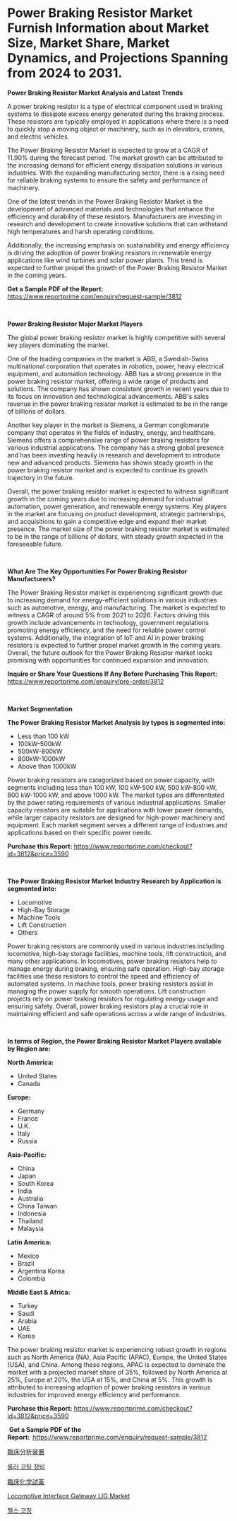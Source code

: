 <p><h1>Power Braking Resistor Market Furnish Information about Market Size, Market Share, Market Dynamics, and Projections Spanning from 2024 to 2031.</h1></p><p><strong>Power Braking Resistor Market Analysis and Latest Trends</strong></p>
<p><p>A power braking resistor is a type of electrical component used in braking systems to dissipate excess energy generated during the braking process. These resistors are typically employed in applications where there is a need to quickly stop a moving object or machinery, such as in elevators, cranes, and electric vehicles.</p><p>The Power Braking Resistor Market is expected to grow at a CAGR of 11.90% during the forecast period. The market growth can be attributed to the increasing demand for efficient energy dissipation solutions in various industries. With the expanding manufacturing sector, there is a rising need for reliable braking systems to ensure the safety and performance of machinery.</p><p>One of the latest trends in the Power Braking Resistor Market is the development of advanced materials and technologies that enhance the efficiency and durability of these resistors. Manufacturers are investing in research and development to create innovative solutions that can withstand high temperatures and harsh operating conditions.</p><p>Additionally, the increasing emphasis on sustainability and energy efficiency is driving the adoption of power braking resistors in renewable energy applications like wind turbines and solar power plants. This trend is expected to further propel the growth of the Power Braking Resistor Market in the coming years.</p></p>
<p><strong>Get a Sample PDF of the Report:&nbsp;</strong> <a href="https://www.reportprime.com/enquiry/request-sample/3812">https://www.reportprime.com/enquiry/request-sample/3812</a></p>
<p>&nbsp;</p>
<p><strong>Power Braking Resistor Major Market Players</strong></p>
<p><p>The global power braking resistor market is highly competitive with several key players dominating the market. </p><p>One of the leading companies in the market is ABB, a Swedish-Swiss multinational corporation that operates in robotics, power, heavy electrical equipment, and automation technology. ABB has a strong presence in the power braking resistor market, offering a wide range of products and solutions. The company has shown consistent growth in recent years due to its focus on innovation and technological advancements. ABB's sales revenue in the power braking resistor market is estimated to be in the range of billions of dollars.</p><p>Another key player in the market is Siemens, a German conglomerate company that operates in the fields of industry, energy, and healthcare. Siemens offers a comprehensive range of power braking resistors for various industrial applications. The company has a strong global presence and has been investing heavily in research and development to introduce new and advanced products. Siemens has shown steady growth in the power braking resistor market and is expected to continue its growth trajectory in the future.</p><p>Overall, the power braking resistor market is expected to witness significant growth in the coming years due to increasing demand for industrial automation, power generation, and renewable energy systems. Key players in the market are focusing on product development, strategic partnerships, and acquisitions to gain a competitive edge and expand their market presence. The market size of the power braking resistor market is estimated to be in the range of billions of dollars, with steady growth expected in the foreseeable future.</p></p>
<p>&nbsp;</p>
<p><strong>What Are The Key Opportunities For Power Braking Resistor Manufacturers?</strong></p>
<p><p>The Power Braking Resistor market is experiencing significant growth due to increasing demand for energy-efficient solutions in various industries such as automotive, energy, and manufacturing. The market is expected to witness a CAGR of around 5% from 2021 to 2026. Factors driving this growth include advancements in technology, government regulations promoting energy efficiency, and the need for reliable power control systems. Additionally, the integration of IoT and AI in power braking resistors is expected to further propel market growth in the coming years. Overall, the future outlook for the Power Braking Resistor market looks promising with opportunities for continued expansion and innovation.</p></p>
<p><strong>Inquire or Share Your Questions If Any Before Purchasing This Report:</strong> <a href="https://www.reportprime.com/enquiry/pre-order/3812">https://www.reportprime.com/enquiry/pre-order/3812</a></p>
<p>&nbsp;</p>
<p><strong>Market Segmentation</strong></p>
<p><strong>The Power Braking Resistor Market Analysis by types is segmented into:</strong></p>
<p><ul><li>Less than 100 kW</li><li>100kW-500kW</li><li>500kW-800kW</li><li>800kW-1000kW</li><li>Above than 1000kW</li></ul></p>
<p><p>Power braking resistors are categorized based on power capacity, with segments including less than 100 kW, 100 kW-500 kW, 500 kW-800 kW, 800 kW-1000 kW, and above 1000 kW. The market types are differentiated by the power rating requirements of various industrial applications. Smaller capacity resistors are suitable for applications with lower power demands, while larger capacity resistors are designed for high-power machinery and equipment. Each market segment serves a different range of industries and applications based on their specific power needs.</p></p>
<p><strong>Purchase this Report:&nbsp;</strong><a href="https://www.reportprime.com/checkout?id=3812&price=3590">https://www.reportprime.com/checkout?id=3812&price=3590</a></p>
<p>&nbsp;</p>
<p><strong>The Power Braking Resistor Market Industry Research by Application is segmented into:</strong></p>
<p><ul><li>Locomotive</li><li>High-Bay Storage</li><li>Machine Tools</li><li>Lift Construction</li><li>Others</li></ul></p>
<p><p>Power braking resistors are commonly used in various industries including locomotive, high-bay storage facilities, machine tools, lift construction, and many other applications. In locomotives, power braking resistors help to manage energy during braking, ensuring safe operation. High-bay storage facilities use these resistors to control the speed and efficiency of automated systems. In machine tools, power braking resistors assist in managing the power supply for smooth operations. Lift construction projects rely on power braking resistors for regulating energy usage and ensuring safety. Overall, power braking resistors play a crucial role in maintaining efficient and safe operations across a wide range of industries.</p></p>
<p>&nbsp;</p>
<p><strong>In terms of Region, the Power Braking Resistor Market Players available by Region are:</strong></p>
<p>
    <p> <strong> North America: </strong>
        <ul>
            <li>United States</li>
            <li>Canada</li>
        </ul>
        </p> 
    <p> <strong> Europe: </strong>
        <ul>
            <li>Germany</li>
            <li>France</li>
            <li>U.K.</li>
            <li>Italy</li>
            <li>Russia</li>
        </ul>
        </p> 
    <p> <strong> Asia-Pacific: </strong>
        <ul>
            <li>China</li>
            <li>Japan</li>
            <li>South Korea</li>
            <li>India</li>
            <li>Australia</li>
            <li>China Taiwan</li>
            <li>Indonesia</li>
            <li>Thailand</li>
            <li>Malaysia</li>
        </ul>
        </p> 
    <p> <strong> Latin America: </strong>
        <ul>
            <li>Mexico</li>
            <li>Brazil</li>
            <li>Argentina Korea</li>
            <li>Colombia</li>
        </ul>
        </p> 
    <p> <strong> Middle East & Africa: </strong>
        <ul>
            <li>Turkey</li>
            <li>Saudi</li>
            <li>Arabia</li>
            <li>UAE</li>
            <li>Korea</li>
        </ul>
    </p>
    </p>
<p><p>The power braking resistor market is experiencing robust growth in regions such as North America (NA), Asia Pacific (APAC), Europe, the United States (USA), and China. Among these regions, APAC is expected to dominate the market with a projected market share of 35%, followed by North America at 25%, Europe at 20%, the USA at 15%, and China at 5%. This growth is attributed to increasing adoption of power braking resistors in various industries for improved energy efficiency and performance.</p></p>
<p><strong>Purchase this Report: </strong><a href="https://www.reportprime.com/checkout?id=3812&price=3590">https://www.reportprime.com/checkout?id=3812&price=3590</a></p>
<p>&nbsp;<strong>Get a Sample PDF of the Report:&nbsp;&nbsp;</strong><a href="https://www.reportprime.com/enquiry/request-sample/3812">https://www.reportprime.com/enquiry/request-sample/3812</a></p>
<p><strong></strong></p>
<p><p><a href="https://github.com/avwofrml53535/Market-Research-Report-List-1/blob/main/499425414694.md">臨床分析装置</a></p><p><a href="https://github.com/TrevorKruvalis5678/Market-Research-Report-List-1/blob/main/965297413780.md">롤러 코팅 장비</a></p><p><a href="https://github.com/vtbvgl20191192/Market-Research-Report-List-1/blob/main/622813314695.md">臨床化学試薬</a></p><p><a href="https://github.com/mbisetmhermsr/Market-Research-Report-List-1/blob/main/locomotive-interface-gateway-lig-market.md">Locomotive Interface Gateway LIG Market</a></p><p><a href="https://github.com/lzuwsfreyoq70/Market-Research-Report-List-1/blob/main/355600213779.md">헬스 코칭</a></p></p>